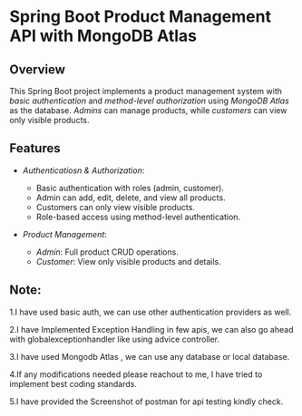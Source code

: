 # Spring Boot Product Management API with MongoDB Atlas

## Overview

This Spring Boot project implements a product management system with *basic authentication* and *method-level authorization* using *MongoDB Atlas* as the database. *Admins* can manage products, while *customers* can view only visible products.

## Features

- *Authenticatiosn & Authorization*: 
  - Basic authentication with roles (admin, customer).
  - Admin can add, edit, delete, and view all products.
  - Customers can only view visible products.
  - Role-based access using method-level authentication.

- *Product Management*:
  - *Admin*: Full product CRUD operations.
  - *Customer*: View only visible products and details.
## Note:
1.I have used basic auth, we can use other authentication providers as well.

2.I have Implemented Exception Handling in few apis, we can also go ahead with globalexceptionhandler like using advice controller.

3.I have used Mongodb Atlas , we can use any database or local database.

4.If any modifications needed please reachout to me, I have tried to implement best coding standards.

5.I have provided the Screenshot of postman for api testing kindly check.

